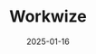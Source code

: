 ---  
layout: startup_page  
title: "Workwize"  
id: "goworkwize.com"  
permalink: "/workwizegoworkwize.com01162025/"  
website: "https://www.goworkwize.com/"  
funding_round: "Series A"  
funding_amount: "$13M"  
investors: "Klass Capital, Peak, Graduate Entrepreneur Fund"  
about: "Workwize is a platform for global IT hardware asset management that automates the entire lifecycle of IT equipment, from procurement and deployment to retrieval and disposal. Its AI-driven automation significantly reduces IT management time and improves efficiency for globally distributed teams, offering a more streamlined and cost-effective solution."  
markets: "IT Hardware Asset Management, AI, SaaS, Business/Productivity Software, Media and Information Services (B2B), Human Capital Services"  
hq: "Amsterdam, North Holland, Netherlands"  
founded_year: "2020"  
linkedin: "https://www.linkedin.com/company/work-wize/"  
twitter: "https://twitter.com/GoWorkwize"  
instagram: ""  
facebook: "https://www.facebook.com/goworkwize/"  
crunchbase: "https://www.crunchbase.com/organization/workwize-593c"  
pitchbook: "https://pitchbook.com/profiles/company/469011-52"  

date_display: "16-Jan-2025"  
date: "2025-01-16"

# SEO Optimization  
meta_title: "Workwize - Series A Funding ($13M)"  
meta_description: "Workwize, Workwize is a platform for global IT hardware asset management that automates the entire lifecycle of IT equipment, from procurement and deployment to..."  
meta_keywords: "Workwize, IT Hardware Asset Management, AI, SaaS, Business/Productivity Software, Media and Information Services (B2B), Human Capital Services, Series A funding"  
canonical_url: "https://startup.projectstartups.com/workwizegoworkwize.com01162025/"  
---